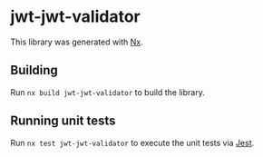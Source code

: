 # jwt-jwt-validator

This library was generated with [Nx](https://nx.dev).

## Building

Run `nx build jwt-jwt-validator` to build the library.

## Running unit tests

Run `nx test jwt-jwt-validator` to execute the unit tests via [Jest](https://jestjs.io).
